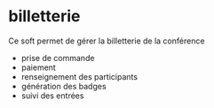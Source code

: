 # billetterie

Ce soft permet de gérer la billetterie de la conférence

* prise de commande
* paiement 
* renseignement des participants
* génération des badges
* suivi des entrées
